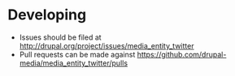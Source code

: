 # Developing

* Issues should be filed at http://drupal.org/project/issues/media_entity_twitter
* Pull requests can be made against https://github.com/drupal-media/media_entity_twitter/pulls
